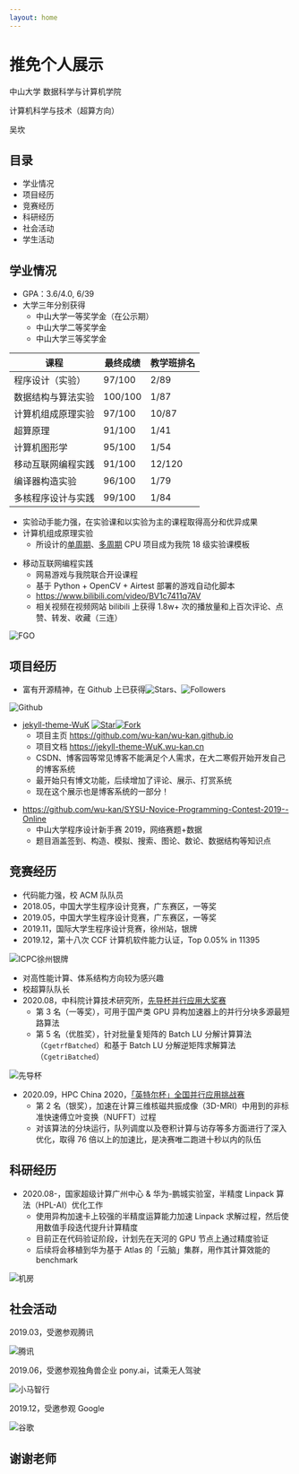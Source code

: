 ```yaml
---
layout: home
---
```


# 推免个人展示

中山大学 数据科学与计算机学院

计算机科学与技术（超算方向）

吴坎

<!-- .slide -->

## 目录

- 学业情况
- 项目经历
- 竞赛经历
- 科研经历
- 社会活动
- 学生活动

<!-- .slide -->

## 学业情况

<!-- .slide vertical=true -->

- GPA：3.6/4.0, 6/39
- 大学三年分别获得
  - 中山大学一等奖学金（在公示期）
  - 中山大学二等奖学金
  - 中山大学三等奖学金

<!-- .slide vertical=true -->

| 课程               | 最终成绩 | 教学班排名 |
| ------------------ | -------- | ---------- |
| 程序设计（实验）   | 97/100   | 2/89       |
| 数据结构与算法实验 | 100/100  | 1/87       |
| 计算机组成原理实验 | 97/100   | 10/87      |
| 超算原理           | 91/100   | 1/41       |
| 计算机图形学       | 95/100   | 1/54       |
| 移动互联网编程实践 | 91/100   | 12/120     |
| 编译器构造实验     | 96/100   | 1/79       |
| 多核程序设计与实践 | 99/100   | 1/84       |

<!-- .slide vertical=true -->

- 实验动手能力强，在实验课和以实验为主的课程取得高分和优异成果
- 计算机组成原理实验
  - 所设计的[单周期](https://wu-kan.cn/_posts/2018-11-23-%E5%8D%95%E5%91%A8%E6%9C%9FCPU%E8%AE%BE%E8%AE%A1/)、[多周期](https://wu-kan.cn/_posts/2018-12-23-%E5%A4%9A%E5%91%A8%E6%9C%9FCPU%E8%AE%BE%E8%AE%A1/) CPU 项目成为我院 18 级实验课模板

<!-- .slide vertical=true -->

- 移动互联网编程实践
  - 网易游戏与我院联合开设课程
  - 基于 Python + OpenCV + Airtest 部署的游戏自动化脚本
  - <https://www.bilibili.com/video/BV1c7411q7AV>
  - 相关视频在视频网站 bilibili 上获得 1.8w+ 次的播放量和上百次评论、点赞、转发、收藏（三连）

<!-- .slide vertical=true -->

![FGO](https://Mizuno-Ai.wu-kan.cn/assets/image/2020/10/01/VNZcas9kTjGBniA.jpg)

<!-- .slide -->

## 项目经历

- 富有开源精神，在 Github 上已获得![Stars](https://img.shields.io/github/stars/wu-kan)、![Followers](https://img.shields.io/github/followers/wu-kan)

<!-- .slide vertical=true -->

![Github](https://Mizuno-Ai.wu-kan.cn/assets/image/2020/10/01/Gn2sdNViOXZbrk4.jpg)

<!-- .slide vertical=true -->

- [jekyll-theme-WuK](https://jekyll-theme-WuK.wu-kan.cn/) [![Star](https://img.shields.io/github/stars/wu-kan/wu-kan.github.io.svg)](https://github.com/wu-kan/wu-kan.github.io)[![Fork](https://img.shields.io/github/forks/wu-kan/wu-kan.github.io.svg)](https://github.com/wu-kan/wu-kan.github.io/fork)
  - 项目主页 <https://github.com/wu-kan/wu-kan.github.io>
  - 项目文档 <https://jekyll-theme-WuK.wu-kan.cn>
  - CSDN、博客园等常见博客不能满足个人需求，在大二寒假开始开发自己的博客系统
  - 最开始只有博文功能，后续增加了评论、展示、打赏系统
  - 现在这个展示也是博客系统的一部分！

<!-- .slide vertical=true -->

- <https://github.com/wu-kan/SYSU-Novice-Programming-Contest-2019--Online>
  - 中山大学程序设计新手赛 2019，网络赛题+数据
  - 题目涵盖签到、构造、模拟、搜索、图论、数论、数据结构等知识点

<!-- .slide -->

## 竞赛经历

<!-- .slide vertical=true -->

- 代码能力强，校 ACM 队队员
- 2018.05，中国大学生程序设计竞赛，广东赛区，一等奖
- 2019.05，中国大学生程序设计竞赛，广东赛区，一等奖
- 2019.11，国际大学生程序设计竞赛，徐州站，银牌
- 2019.12，第十八次 CCF 计算机软件能力认证，Top 0.05% in 11395

<!-- .slide vertical=true -->

![ICPC徐州银牌](https://Mizuno-Ai.wu-kan.cn/assets/image/2020/10/01/z6DSuj4elMxIQV7.jpg)

<!-- .slide vertical=true -->

- 对高性能计算、体系结构方向较为感兴趣
- 校超算队队长
- 2020.08，中科院计算技术研究所，[先导杯并行应用大奖赛](http://sdcs.sysu.edu.cn/content/5412)
  - 第 3 名（一等奖），可用于国产类 GPU 异构加速器上的并行分块多源最短路算法
  - 第 5 名（优胜奖），针对批量复矩阵的 Batch LU 分解计算算法（`CgetrfBatched`）和基于 Batch LU 分解逆矩阵求解算法（`CgetriBatched`）

<!-- .slide vertical=true -->

![先导杯](https://Mizuno-Ai.wu-kan.cn/assets/image/2020/10/01/f2Bj1qtb3LgP9GA.jpg)

<!-- .slide vertical=true -->

- 2020.09，HPC China 2020，[「英特尔杯」全国并行应用挑战赛](http://sdcs.sysu.edu.cn/content/5501)
  - 第 2 名（银奖），加速在计算三维核磁共振成像（3D-MRI）中用到的非标准快速傅立叶变换（NUFFT）过程
  - 对该算法的分块运行，队列调度以及卷积计算与访存等多方面进行了深入优化，取得 76 倍以上的加速比，是决赛唯二跑进十秒以内的队伍

<!-- .slide -->

## 科研经历

<!-- .slide vertical=true -->

- 2020.08-，国家超级计算广州中心 & 华为-鹏城实验室，半精度 Linpack 算法（HPL-AI）优化工作
  - 使用异构加速卡上较强的半精度运算能力加速 Linpack 求解过程，然后使用数值手段迭代提升计算精度
  - 目前正在代码验证阶段，计划先在天河的 GPU 节点上通过精度验证
  - 后续将会移植到华为基于 Atlas 的「云脑」集群，用作其计算效能的 benchmark

<!-- .slide vertical=true -->

![机房](https://Mizuno-Ai.wu-kan.cn/assets/image/2020/10/01/hejkcBPsmHYdSin.jpg)

<!-- .slide -->

## 社会活动

<!-- .slide vertical=true -->

2019.03，受邀参观腾讯

![腾讯](https://Mizuno-Ai.wu-kan.cn/assets/image/2020/10/01/LY3SBnNhxPtVZvb.jpg)

<!-- .slide vertical=true -->

2019.06，受邀参观独角兽企业 pony.ai，试乘无人驾驶

![小马智行](https://Mizuno-Ai.wu-kan.cn/assets/image/2020/10/01/jiBUcvH4bCKDMIz.jpg)

<!-- .slide vertical=true -->

2019.12，受邀参观 Google

![谷歌](https://Mizuno-Ai.wu-kan.cn/assets/image/2020/10/01/BYIZCXzkab1eUJn.jpg)

<!-- .slide -->

## 谢谢老师
